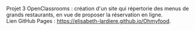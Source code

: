 Projet 3 OpenClassrooms : création d'un site qui répertorie des menus de grands restaurants, en vue de proposer la réservation en ligne.<br>
Lien GitHub Pages : https://elisabeth-lardiere.github.io/Ohmyfood.
